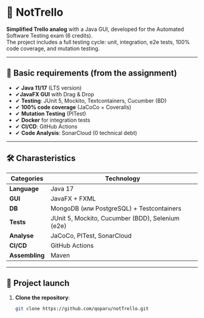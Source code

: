 # 🚀 NotTrello

**Simplified Trello analog** with a Java GUI, developed for the Automated Software Testing exam (6 credits).  
The project includes a full testing cycle: unit, integration, e2e tests, 100% code coverage, and mutation testing.

---

## 📌 Basic requirements (from the assignment)
- ✔ **Java 11/17** (LTS version)  
- ✔**JavaFX GUI** with Drag & Drop  
- ✔ **Testing**: JUnit 5, Mockito, Textcontainers, Cucumber (BD)  
- ✔ **100% code coverage** (JaCoCo + Coveralls)  
- ✔ **Mutation Testing** (PITest)  
- ✔ **Docker** for integration tests  
- ✔ **CI/CD**: GitHub Actions  
- ✔ **Code Analysis**: SonarCloud (0 technical debt) 

---

## 🛠 Charasteristics
| Categories       | Technology                                                                 |
|----------------|---------------------------------------------------------------------------|
| **Language**       | Java 17                                                                   |
| **GUI**        | JavaFX + FXML                                                            |
| **DB**         | MongoDB (или PostgreSQL) + Testcontainers                                |
| **Tests**      | JUnit 5, Mockito, Cucumber (BDD), Selenium (e2e)                         |
| **Analyse**     | JaCoCo, PITest, SonarCloud                                               |
| **CI/CD**      | GitHub Actions                                                           |
| **Assembling**     | Maven                                                                    |

---

## 🚀 Project launch
1. **Clone the repository**:
   ```bash
   git clone https://github.com/qoparu/notTrello.git
